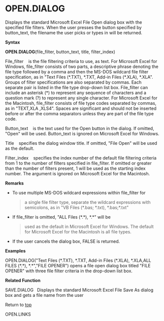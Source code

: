 OPEN.DIALOG
===========

Displays the standard Microsoft Excel File Open dialog box with the
specified file filters. When the user presses the button specified by
button\_text, the filename the user picks or types in will be returned.

**Syntax**

**OPEN.DIALOG**(file\_filter, button\_text, title, filter\_index)

File\_filter    is the file filtering criteria to use, as text. For
Microsoft Excel for Windows, file\_filter consists of two parts, a
descriptive phrase denoting the file type followed by a comma and then
the MS-DOS wildcard file filter specification, as in \"Text Files
(\*.TXT), \*.TXT, Add-in Files (\*.XLA), \*.XLA\". Groups of filter
specifications are also separated by commas. Each separate pair is
listed in the file type drop-down list box. File\_filter can include an
asterisk (\*) to represent any sequence of characters and a question
mark (?) to represent any single character. For Microsoft Excel for the
Macintosh, file\_filter consists of file type codes separated by commas,
as in \"TEXT,XLA ,XLS4\". Spaces are significant and should not be
inserted before or after the comma separators unless they are part of
the file type code.

Button\_text    is the text used for the Open button in the dialog. If
omitted, \"Open\" will be used. Button\_text is ignored on Microsoft
Excel for Windows.

Title    specifies the dialog window title. If omitted, \"File Open\"
will be used as the default.

Filter\_index    specifies the index number of the default file
filtering criteria from 1 to the number of filters specified in
file\_filter. If omitted or greater than the number of filters present,
1 will be used as the starting index number. The argument is ignored on
Microsoft Excel for the Macintosh.

**Remarks**

-   To use multiple MS-DOS wildcard expressions within file\_filter for
    > a single file filter type, separate the wildcard expressions with
    > semicolons, as in \"VB Files (\*.bas; \*.txt), \*.bas;\*.txt\"

-   If file\_filter is omitted, \"ALL Files (\*.\*), \*.\*\" will be
    > used as the default in Microsoft Excel for Windows. The default
    > for Microsoft Excel for the Macintosh is all file types.

-   If the user cancels the dialog box, FALSE is returned.

**Examples**

OPEN.DIALOG(\"Text Files (\*.TXT), \*.TXT, Add-in Files (\*.XLA),
\*.XLA,ALL FILES (\*.\*), \*.\*\",\"FILE OPENER\") opens a file open
dialog box titled \"FILE OPENER\" with three file filter criteria in the
drop-down list box.

**Related Function**

SAVE.DIALOG   Displays the standard Microsoft Excel File Save As dialog
box and gets a file name from the user

Return to [top](#H)

OPEN.LINKS
